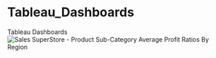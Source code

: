# Tableau_Dashboards
Tableau Dashboards
![Sales SuperStore - Product Sub-Category Average Profit Ratios By Region](https://public.tableau.com/views/SalesSuperStore-WorstThreeSubCategoriesByRegion/PatternsofLosses?:language=en-US&:display_count=n&:origin=viz_share_link)
